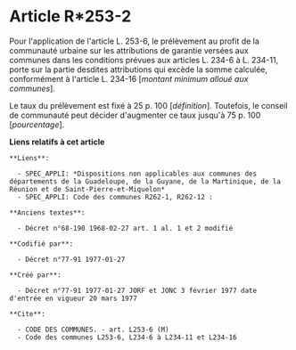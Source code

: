 # Article R*253-2

Pour l'application de l'article L. 253-6, le prélèvement au profit de la communauté urbaine sur les attributions de garantie
versées aux communes dans les conditions prévues aux articles L. 234-6 à L. 234-11, porte sur la partie desdites attributions
qui excède la somme calculée, conformément à l'article L. 234-16 [*montant minimum alloué aux communes*]. 

Le taux du prélèvement est fixé à 25 p. 100 [*définition*]. Toutefois, le conseil de communauté peut décider d'augmenter ce
taux jusqu'à 75 p. 100 [*pourcentage*].

**Liens relatifs à cet article**

	**Liens**:

	  - SPEC_APPLI: *Dispositions non applicables aux communes des départements de la Guadeloupe, de la Guyane, de la Martinique, de la Réunion et de Saint-Pierre-et-Miquelon*
	  - SPEC_APPLI: Code des communes R262-1, R262-12 :

	**Anciens textes**:

	  - Décret n°68-190 1968-02-27 art. 1 al. 1 et 2 modifié

	**Codifié par**:

	  - Décret n°77-91 1977-01-27

	**Créé par**:

	  - Décret n°77-91 1977-01-27 JORF et JONC 3 février 1977 date d'entrée en vigueur 20 mars 1977

	**Cite**:

	  - CODE DES COMMUNES. - art. L253-6 (M)
	  - Code des communes L253-6, L234-6 à L234-11 et L234-16
